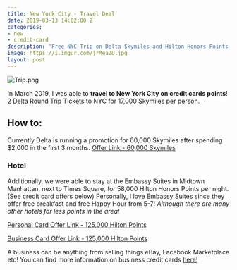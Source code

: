 ```yaml
---
title: New York City - Travel Deal
date: 2019-03-13 14:02:00 Z
categories:
- new
- credit-card
description: 'Free NYC Trip on Delta Skymiles and Hilton Honors Points '
image: https://i.imgur.com/jrMea2U.jpg
layout: post
---
```


![Trip.png](/uploads/Trip.png)

In March 2019, I was able to **travel to New York City on credit cards points**! 2 Delta Round Trip Tickets to NYC for 17,000 Skymiles per person.

## **How to:**

Currently Delta is running a promotion for 60,000 Skymiles after spending $2,000 in the first 3 months.
[Offer Link - 60,000 Skymiles](http://refer.amex.us/JENNIWarG3?XLINK=MYCP)

### **Hotel**

Additionally, we were able to stay at the Embassy Suites in Midtown Manhattan, next to Times Square, for 58,000 Hilton Honors Points per night. (See credit card offers below) Personally, I love Embassy Suites since they offer free breakfast and free Happy Hour from 5-7! *Although there are many other hotels for less points in the area!*

[Personal Card Offer Link - 125,000 Hilton Points](https://www.americanexpress.com/us/credit-cards/card/hilton-honors-ascend/?eep=25330&linknav=US-Acq-Shop-Consumer-VAC-CardMember-ViewCardDetail-HiltonAscend)

[Business Card Offer Link - 125,000 Hilton Points](https://creditcard.americanexpress.com/d/hilton-honors-american-express-business-credit-card/?utm_mcid=3570140&utm_source=google&utm_medium=cpc&utm_term=%2Bhilton%20%2Bhonors%20%2Bbusiness&utm_cmpid=1039663672&utm_adgid=52591984258&utm_tgtid=kwd-403978906681&utm_mt=b&utm_adid=294161659657&utm_dvc=c&utm_ntwk=g&utm_adpos=1t1&utm_plcmnt=&utm_locphysid=9010928&utm_locintid=&utm_feeditemid=&utm_devicemdl=&utm_plcmnttgt=&utm_programname=cobrand&gclid=Cj0KCQjwo7foBRD8ARIsAHTy2wlpqyEFwY4bq7v7C_MNW9rc0O0dVWHlz-tMoEOd2uthxab4YyqEYFkaAn1IEALw_wcB)

A business can be anything from selling things eBay, Facebook Marketplace etc! You can find more information on business credit cards [here!](https://www.reddit.com/r/churning/wiki/index#wiki_how_to_get_a_business_card_without_a_business.3F)

